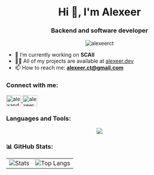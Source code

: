 <h1 align="center">Hi 👋, I'm Alexeer</h1>
<h3 align="center">Backend and software developer</h3>

<p align="center">
  <img src="https://komarev.com/ghpvc/?username=alexeerct&label=Profile%20views&color=0e75b6&style=flat" alt="alexeerct" />
</p>

- 🔭 I’m currently working on **SCAII**  
- 👨‍💻 All of my projects are available at [alexeer.dev](https://alexeer.dev)  
- 📫 How to reach me: **alexeer.ct@gmail.com**

<h3 align="left">Connect with me:</h3>
<p align="left">
  <a href="https://linkedin.com/in/alexander cazares" target="blank">
    <img align="center" src="https://raw.githubusercontent.com/rahuldkjain/github-profile-readme-generator/master/src/images/icons/Social/linked-in-alt.svg" alt="alexander cazares" height="30" width="40" />
  </a>
  <a href="https://fb.com/alexeerct" target="blank">
    <img align="center" src="https://raw.githubusercontent.com/rahuldkjain/github-profile-readme-generator/master/src/images/icons/Social/facebook.svg" alt="alexeerct" height="30" width="40" />
  </a>
</p>

<h3 align="left">Languages and Tools:</h3>

<p align="center">
  <a href="https://skillicons.dev">
    <img src="https://skillicons.dev/icons?i=dart,express,docker,js,nodejs,py,flutter,react" />
  </a>
</p>  


<h3 align="left">📊 GitHub Stats:</h3>

<table>
  <tr>
    <td>
       <img src="https://github-readme-stats.vercel.app/api?username=alexeeras&show_icons=true&locale=en&theme=radical" alt="Stats"/> 
    </td>
    <td>
      <img src="https://github-readme-stats.vercel.app/api/top-langs?username=alexeeras&show_icons=true&locale=en&layout=compact&theme=radical" alt="Top Langs"/>      
    </td>
  </tr>
</table>
